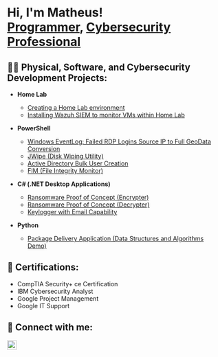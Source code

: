 <h1>Hi, I'm Matheus! <br/><a href="https://github.com/matheussantana159">Programmer</a>, <a href="https://www.linkedin.com/in/matheus-santana-618b01172/">Cybersecurity Professional</a></h1>


<h2>👨‍💻 Physical, Software, and Cybersecurity Development Projects:</h2>

- <b>Home Lab</b>
  - [Creating a Home Lab environment](https://github.com/matheussantana159/Home-Lab)
  - [Installing Wazuh SIEM to monitor VMs within Home Lab](https://github.com/matheussantana159/Wazuh-and-its-Integration)

- <b>PowerShell</b>
  - [Windows EventLog: Failed RDP Logins Source IP to Full GeoData Conversion](https://github.com/matheussantana159)
  - [JWipe (Disk Wiping Utility)](https://github.com/matheussantana159/JWipe_Disk_Sanitation)
  - [Active Directory Bulk User Creation](https://github.com/matheussantana159)
  - [FIM (File Integrity Monitor)](https://github.com/matheussantana159)

- <b>C# (.NET Desktop Applications)</b>
  - [Ransomware Proof of Concept (Encrypter)](https://github.com/matheussantana159)
  - [Ransomware Proof of Concept (Decrypter)](https://github.com/matheussantana159)
  - [Keylogger with Email Capability](https://github.com/matheussantana159)

- <b>Python</b>
  - [Package Delivery Application (Data Structures and Algorithms Demo)](https://github.com/matheussantana159)

<h2>📄 Certifications:</h2>

- CompTIA Security+ ce Certification
- IBM Cybersecurity Analyst
- Google Project Management
- Google IT Support

<h2> 🤳 Connect with me:</h2>

[<img align="left" alt="Matheus Santana | LinkedIn" width="22px" src="https://cdn.jsdelivr.net/npm/simple-icons@v3/icons/linkedin.svg" />][linkedin]

[linkedin]: https://www.linkedin.com/in/matheus-santana-618b01172/
